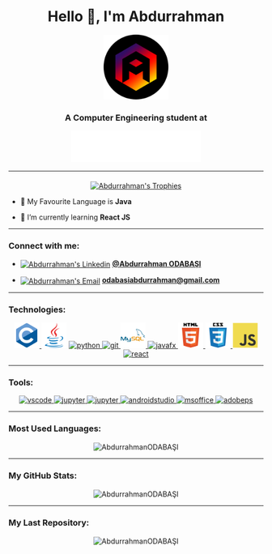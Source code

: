 <h1 align="center">Hello 🤗, I'm Abdurrahman</h1>
<p align="center"> 
<a href="#"> <img src="./Logos/Abdurrahman_Logo_320px.png" alt="Abdurrahman_ODABASI_Logo" width="128"/> </a>
</p>
<h3 align="center">A Computer Engineering student at</h3>
<p align="center"> 
<a href="http://www.tau.edu.tr/" target="_blank"> <img src="./Logos/taulogo1.png" alt="tau" width="256"/> </a>
</p>

<hr/> 

<p align="center" style="margin-top: 20px"> 
<a href="https://github.com/ryo-ma/github-profile-trophy"><img src="https://github-profile-trophy.vercel.app/?username=abodaotabashi&theme=dracula&rank=SECRET,SSS,SS,S,AAA,AA,A,B,C" alt="Abdurrahman's Trophies" />
</a>
</p>

- 🌟 My Favourite Language is **Java**

- 🌌 I’m currently learning **React JS**

<hr/> 

<h3 align="left">Connect with me:</h3>

- <a href="https://linkedin.com/in/abdurrahmanodabaşı" target="blank"><img align="center" src="https://velanovascular.com/wp-content/uploads/2020/06/LinkedIn.png" alt="Abdurrahman's Linkedin" height="40" width="40" /></a> <a href="https://linkedin.com/in/abdurrahmanodabaşı" target="blank">**@Abdurrahman ODABAŞI**</a>

- <a href="mailto:odabasiabdurrahman@gmail.com" target="blank"><img align="center" src="https://image.flaticon.com/icons/png/512/281/281769.png" alt="Abdurrahman's Email" height="40" width="40" /></a>    **odabasiabdurrahman@gmail.com**

<hr/> 


<h3 align="left">Technologies:</h3>
<p align="center"> 
<a href="https://www.cprogramming.com/" target="_blank"> <img src="https://raw.githubusercontent.com/devicons/devicon/master/icons/c/c-original.svg" alt="c" width="50" height="50"/> </a>
<img src="https://raw.githubusercontent.com/devicons/devicon/master/icons/java/java-original.svg" alt="java" width="50" height="50"/>
<a href="https://www.python.org/" target="_blank"> <img src="https://camo.githubusercontent.com/888e388801f947dec7c3d843942c277af25fe2b1aed1821542c4e711f210312a/68747470733a2f2f75706c6f61642e77696b696d656469612e6f72672f77696b6970656469612f636f6d6d6f6e732f7468756d622f632f63332f507974686f6e2d6c6f676f2d6e6f746578742e7376672f37363870782d507974686f6e2d6c6f676f2d6e6f746578742e7376672e706e67" alt="python" width="50" height="50"/> </a> 
<a href="https://git-scm.com/" target="_blank"> <img src="https://www.vectorlogo.zone/logos/git-scm/git-scm-icon.svg" alt="git" width="50" height="50"/> </a>
<a href="https://www.mysql.com/" target="_blank"> <img src="https://raw.githubusercontent.com/devicons/devicon/master/icons/mysql/mysql-original-wordmark.svg" alt="mysql" width="50" height="50"/> </a>
<a href="https://docs.oracle.com/javase/8/javafx/api/toc.htm" target="_blank"> <img src="https://static.wixstatic.com/media/2724b2_a4c660815dde4271be00cb7e9b9cae2c~mv2.png/v1/fit/w_605%2Ch_533%2Cal_c/file.png" alt="javafx" width="50" height="50"/> </a>
<a href="https://www.w3.org/html/" target="_blank"> <img src="https://raw.githubusercontent.com/devicons/devicon/master/icons/html5/html5-original-wordmark.svg" alt="html5" width="50" height="50"/> </a> 
<a href="https://www.w3schools.com/css/" target="_blank"> <img src="https://raw.githubusercontent.com/devicons/devicon/master/icons/css3/css3-original-wordmark.svg" alt="css3" width="50" height="50"/> </a> 
<a href="https://developer.mozilla.org/en-US/docs/Web/JavaScript" target="_blank"> <img src="https://raw.githubusercontent.com/devicons/devicon/master/icons/javascript/javascript-original.svg" alt="javascript" width="50" height="50"/> </a> 
<a href="https://reactjs.org/" target="_blank"> <img src="https://upload.wikimedia.org/wikipedia/commons/thumb/4/47/React.svg/1200px-React.svg.png" alt="react" width="55" height="50"/> </a>

<hr/> 

<h3 align="left">Tools:</h3>
<p align="center"> 
<a href="https://code.visualstudio.com/" target="_blank"> <img src="https://upload.wikimedia.org/wikipedia/commons/thumb/9/9a/Visual_Studio_Code_1.35_icon.svg/1024px-Visual_Studio_Code_1.35_icon.svg.png" alt="vscode" width="50" height="50"/> </a>
<a href="https://jupyter.org/" target="_blank"> <img src="https://upload.wikimedia.org/wikipedia/commons/thumb/3/38/Jupyter_logo.svg/1200px-Jupyter_logo.svg.png" alt="jupyter" width="50" height=50"/> </a>
<a href="https://gluonhq.com/products/scene-builder/" target="_blank"> <img src="https://gluonhq.com/wp-content/uploads/2015/02/SceneBuilderLogo-300x300@2x.png" alt="jupyter" width="50" height="50"/> </a>
<a href="https://developer.android.com/studio" target="_blank"> <img src="https://i.pinimg.com/originals/4e/74/7c/4e747c82368d9681b75d54f56319dae7.png" alt="androidstudio" width="50" height="50"/> </a>
<a href="https://www.microsoft.com/en/microsoft-365/microsoft-office" target="_blank"> <img src="https://upload.wikimedia.org/wikipedia/commons/thumb/5/5f/Microsoft_Office_logo_%282019%E2%80%93present%29.svg/480px-Microsoft_Office_logo_%282019%E2%80%93present%29.svg.png" alt="msoffice" width="50" height="50"/> </a>
<a href="https://www.adobe.com/uk/products/photoshop.html" target="_blank"> <img src="https://upload.wikimedia.org/wikipedia/commons/thumb/a/af/Adobe_Photoshop_CC_icon.svg/1051px-Adobe_Photoshop_CC_icon.svg.png" alt="adobeps" width="50" height="50"/> </a>
</p>

<hr/> 

<div align="center">
<h3 align="left">Most Used Languages:</h3>
<p><img align="center" src="https://github-readme-stats.vercel.app/api/top-langs?username=abodaotabashi&show_icons=true&theme=synthwave&locale=en&langs_count=6&count_private=true&hide=pug&hide_title=true" alt="AbdurrahmanODABAŞI" width="40%"/></p>
</div>

<hr/> 

<div align="center">
<h3 align="left">My GitHub Stats:</h3>
<p><img align="center" src="https://github-readme-stats.vercel.app/api?username=abodaotabashi&show_icons=true&theme=synthwave&locale=en&count_private=true&hide=issues,prs" alt="AbdurrahmanODABAŞI" width="50%"/></p>
</div>

<hr/> 

<div align="center">
<h3 align="left">My Last Repository:</h3>
<p><img align="center" src="https://github-readme-stats.vercel.app/api/pin?username=abodaotabashi&theme=synthwave&repo=bookiew" alt="AbdurrahmanODABAŞI" width="50%"/></p>
</div>